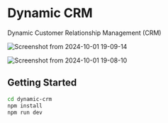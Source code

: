 # Dynamic CRM

Dynamic Customer Relationship Management (CRM)

![Screenshot from 2024-10-01 19-09-14](https://github.com/user-attachments/assets/293fdf74-0eca-48cf-a084-f7dfb5e992d1)

![Screenshot from 2024-10-01 19-08-10](https://github.com/user-attachments/assets/49f8c61a-d877-4c8f-b1be-b72cca54a258)

## Getting Started

```bash
cd dynamic-crm
npm install
npm run dev
```
